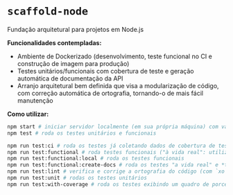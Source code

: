 # `scaffold-node`

Fundação arquitetural para projetos em Node.js

**Funcionalidades contempladas:**

* Ambiente de Dockerizado (desenvolvimento, teste funcional no CI e construção de imagem para produção)
* Testes unitários/funcionais com cobertura de teste e geração automática de documentação da API
* Arranjo arquitetural bem definida que visa a modularização de código, com correção automática de ortografia,  tornando-o de mais fácil manutenção

**Como utilizar:**

```sh
npm start # iniciar servidor localmente (em sua própria máquina) com variáveis de ambiente do `.env.development`
npm test # roda os testes unitários e funcionais

npm run test:ci # roda os testes já coletando dados de cobertura de teste para integração com ferramenta `codecov`
npm run test:functional # roda testes funcionais ("à vida real": utilizando o verdadeiro servidor instanciado em portas aleatórias)
npm run test:functional:local # roda os testes funcionais
npm run test:functional:create-docs # roda os testes "a vida real" e *também* gera documentação (com `the-owl`) da API em `./docs/api`
npm run test:lint # verifica e corrige a ortografia do código (com `xo`)
npm run test:unit # rodas os testes unitários
npm run test:with-coverage # roda os testes exibindo um quadro de porcentagem de cobertura de teste da aplicação
```

